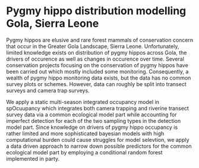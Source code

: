 # Pygmy hippo distribution modelling Gola, Sierra Leone

Pygmy hippos are elusive and rare forest mammals of conservation concern that occur in the Greater Gola Landscape, Sierra Leone. 
Unfortunately, limited knowledge exists on distribution of pygmy hippos across Gola, the drivers of occurence as well as changes in occurence over time. 
Several conservation projects focusing on the conservation of pygmy hippos have been carried out which mostly included some monitoring. 
Consequently, a wealth of pygmy hippo monitoring data exists, but the data has no common survey plots or schemes. However, data can roughly be split into transect surveys and camera trap surveys. 

We apply a static multi-season integrated occupancy model  in spOcuupancy which integrates both camera trapping and riverine transect survey data via a common ecological model part while accounting for imperfect detection for each of the two sampling types in the detection model part. 
Since knowledge on drivers of pygmy hippo occupancy is rather limited and more sophisticated bayesian models with high computational burden could cause struggles for model selevtion, we apply a data driven approach to narrow down possible predictors for the common ecological model part by employing a conditional random forest implemented in party.

